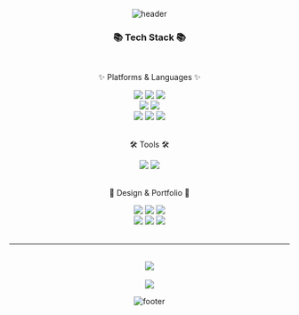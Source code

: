 <div align=center>

  ![header](https://capsule-render.vercel.app/api?type=waving&color=0:FFFB00,100:0FC700&height=300&text=welcome&fontSize=95&fontColor=FFFFFF&fontAlignY=35&animation=fadeIn&desc=Siyeon's%20GitHub&descSize=35&descAlignY=55)
  
</div>
<div align=center>
	<h3>📚 Tech Stack 📚</h3>
	<br/>
	<p>✨ Platforms & Languages ✨</p>
</div>
<div align="center">
	<img src="https://img.shields.io/badge/HTML5-E34F26?style=flat&logo=HTML5&logoColor=white" />
	<img src="https://img.shields.io/badge/CSS3-1572B6?style=flat&logo=CSS3&logoColor=white" />
	<img src="https://img.shields.io/badge/JavaScript-F7DF1E?style=flat&logo=JavaScript&logoColor=white" />
	<br>
	<img src="https://img.shields.io/badge/jQuery-0769AD?style=flat&logo=jQuery&logoColor=white" />
  	<img src="https://img.shields.io/badge/react-61DAFB?style=flat&logo=react&logoColor=white">
	<br>
  	<img src="https://img.shields.io/badge/git-F05032?style=flat&logo=git&logoColor=white">
	<img src="https://img.shields.io/badge/vue.js-4FC08D?style=flat&logo=vue.js&logoColor=white">
	<img src="https://img.shields.io/badge/Sass-CC6699?style=flate&logo=Sass&logoColor=white"/>

</div>
	<br>

<div align=center>
	<p>🛠 Tools 🛠</p>
</div>
<div align=center>
	<img src="https://img.shields.io/badge/Visual%20Studio%20Code-007ACC?style=flat&logo=VisualStudioCode&logoColor=white" />
	<img src="https://img.shields.io/badge/GitHub-181717?style=flat&logo=GitHub&logoColor=white" />
</div>
<br>
<div align=center>
	<p>🎨 Design & Portfolio 🎨</p>
</div>
<div align=center>
  <img src="https://img.shields.io/badge/Adobe Illustrator-FF9A00?style=flat-square&logo=Adobe Illustrator&logoColor=white"/>
  <img src="https://img.shields.io/badge/Adobe XD-FF61F6?style=flat-square&logo=Adobe XD&logoColor=white"/>
  <img src="https://img.shields.io/badge/Adobe Photoshop-31A8FF?style=flat-square&logo=Adobe Photoshop&logoColor=white"/>
	<br>
	
<img src="https://img.shields.io/badge/Pigma-31A8FF?style=flat-square&logo=Pigma&logoColor=white"/>
  <img src="https://img.shields.io/badge/Mail-30B980?style=flat&logo=Gmail&logoColor=white" />
  <img src="https://img.shields.io/badge/Notion-000000?style=flat&logo=Notion&logoColor=white" />
	<br>
</div>
<br>
<hr/>
<br>
<div align=center>
<img src="https://github-readme-stats.vercel.app/api/top-langs/?username=rlatldus&layout=compact"><br><br>
<img src="https://github-readme-stats.vercel.app/api?username=rlatldus&show_icons=true">
</div>
<div align=center>
	
  ![footer](https://capsule-render.vercel.app/api?section=footer&type=waving&color=0:EEFF00,100:0FC700&height=150)
  
</div>

